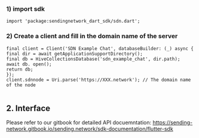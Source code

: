 
### 1) import sdk

```
import 'package:sendingnetwork_dart_sdk/sdn.dart';
```


### 2) Create a client and fill in the domain name of the server

```
final client = Client('SDN Example Chat', databaseBuilder: (_) async {
final dir = await getApplicationSupportDirectory();
final db = HiveCollectionsDatabase('sdn_example_chat', dir.path);
await db. open();
return db;
});
client.sdnnode = Uri.parse('https://XXX.network'); // The domain name of the node
  
```

## 2. Interface

Please refer to our gitbook for detailed API docuemntation:
https://sending-network.gitbook.io/sending.network/sdk-documentation/flutter-sdk